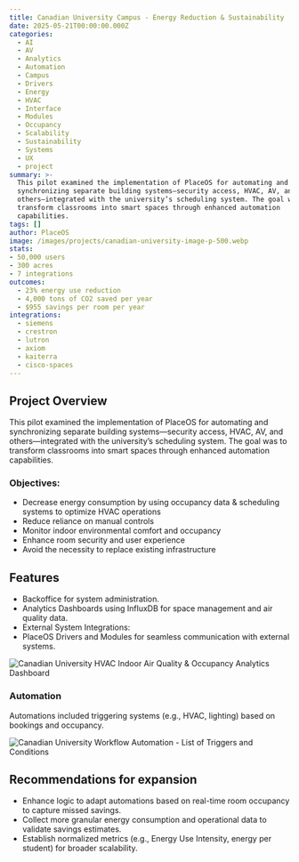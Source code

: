 ```yaml
---
title: Canadian University Campus - Energy Reduction & Sustainability
date: 2025-05-21T00:00:00.000Z
categories:
  - AI
  - AV
  - Analytics
  - Automation
  - Campus
  - Drivers
  - Energy
  - HVAC
  - Interface
  - Modules
  - Occupancy
  - Scalability
  - Sustainability
  - Systems
  - UX
  - project
summary: >-
  This pilot examined the implementation of PlaceOS for automating and
  synchronizing separate building systems—security access, HVAC, AV, and
  others—integrated with the university’s scheduling system. The goal was to
  transform classrooms into smart spaces through enhanced automation
  capabilities.
tags: []
author: PlaceOS
image: /images/projects/canadian-university-image-p-500.webp
stats: 
- 50,000 users 
- 300 acres 
- 7 integrations
outcomes:
  - 23% energy use reduction
  - 4,000 tons of CO2 saved per year
  - $955 savings per room per year
integrations:
  - siemens
  - crestron
  - lutron
  - axiom
  - kaiterra
  - cisco-spaces
---
```

## Project Overview
This pilot examined the implementation of PlaceOS for automating and synchronizing separate building systems—security access, HVAC, AV, and others—integrated with the university’s scheduling system. The goal was to transform classrooms into smart spaces through enhanced automation capabilities.

### Objectives:
*   Decrease energy consumption by using occupancy data & scheduling systems to optimize HVAC operations
*   Reduce reliance on manual controls
*   Monitor indoor environmental comfort and occupancy
*   Enhance room security and user experience
*   Avoid the necessity to replace existing infrastructure


## Features
*   Backoffice for system administration.
*   Analytics Dashboards using InfluxDB for space management and air quality data.
*   External System Integrations:
*   PlaceOS Drivers and Modules for seamless communication with external systems.

![Canadian University HVAC Indoor Air Quality & Occupancy Analytics Dashboard](/images/projects/canadian-university-hvac-occupancy-analytics-dashboard.webp)

### Automation
Automations included triggering systems (e.g., HVAC, lighting) based on bookings and occupancy.

![Canadian University Workflow Automation - List of Triggers and Conditions](/images/projects/list-of-triggers.png)

## Recommendations for expansion

*   Enhance logic to adapt automations based on real-time room occupancy to capture missed savings.
*   Collect more granular energy consumption and operational data to validate savings estimates.
*   Establish normalized metrics (e.g., Energy Use Intensity, energy per student) for broader scalability.
